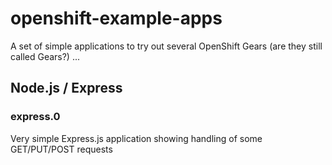 # openshift-example-apps

A set of simple applications to try out several OpenShift Gears
(are they still called Gears?) ...

## Node.js / Express 

### express.0

Very simple Express.js application showing handling of some GET/PUT/POST requests


